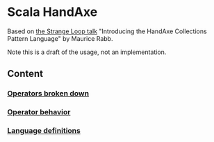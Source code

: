 # Scala HandAxe

Based on [the Strange Loop talk](https://www.youtube.com/watch?v=YDq251FbmK4) "Introducing the HandAxe Collections Pattern Language" by Maurice Rabb.

Note this is a draft of the usage, not an implementation.

## Content

### [Operators broken down](src/test/scala/BasicConstruction.scala)

### [Operator behavior](src/test/scala/BasicExecution.scala)

### [Language definitions](src/main/scala/lang.scala)